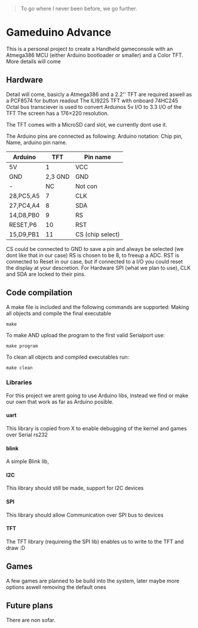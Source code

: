 > To go where I never been before, we go further.
 
# Gameduino Advance

This is a personal project to create a Handheld gameconsole with an Atmega386 MCU (either Arduino bootloader or smaller)
and a Color TFT. More details will come

## Hardware

Detail will come, basicly a Atmega386 and a 2.2'' TFT are required aswell as a PCF8574 for button readout
The ILI9225 TFT with onboard 74HC245 Octal bus transciever is used to convert Arduinos 5v I/O to 3.3 I/O of the TFT
The screen has a 176×220 resolution.

The TFT comes with a MicroSD card slot, we currently dont use it. 

The Arduino pins are connected as following:
Arduino notation: Chip pin, Name, arduino pin name.

| Arduino  | TFT     | Pin name         |
|----------|---------|------------------|
| 5V       | 1       | VCC              |
| GND      | 2,3 GND | GND              |
| -        | NC      | Not con          |
| 28,PC5,A5| 7       | CLK              |
| 27,PC4,A4| 8       | SDA              |
| 14,D8,PB0| 9       | RS               |
| RESET,P6 | 10      | RST              |
| 15,D9,PB1| 11      | CS (chip select) |

CS could be connected to GND to save a pin and always be selected (we dont like that in our case)
RS is chosen to be 8, to freeup a ADC. 
RST is connected to Reset in our case, but if connected to a I/O you could reset the display at your descretion.
 For Hardware SPI (what we plan to use), CLK and SDA are locked to their pins.

## Code compilation

A make file is included and the following commands are supported:
Making all objects and compile the final executable
```
make 
``` 

To make AND upload the program to the first valid Serialport use:
``` 
make program
```

To clean all objects and compiled executables run:
```
make clean
```

### Libraries
For this project we arent going to use Arduino libs, instead we find or make our own that work as far as Arduino posible.

#### uart
This library is copied from X to enable debugging of the kernel and games over Serial rs232
#### blink
A simple Blink lib, 
#### I2C
This library should still be made, support for I2C devices
#### SPI
This library should allow Communication over SPI bus to devices
#### TFT
The TFT library (requireing the SPI lib) enables us to write to the TFT and draw :D


## Games

A few games are planned to be build into the system, later maybe more options aswell removing the default ones

## Future plans

There are non sofar.
